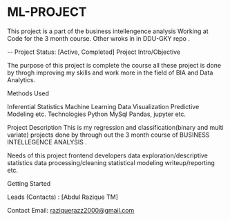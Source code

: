 # ML-PROJECT
This project is a part of the business intellengence analysis Working  at Code for the 3 month course. Other wroks in  in DDU-GKY repo .

-- Project Status: [Active, Completed]
Project Intro/Objective

The purpose of this project is complete the course all these project is done by throgh improving my skills and work more in the field of BIA and Data Analytics. 


Methods Used

Inferential Statistics
Machine Learning
Data Visualization
Predictive Modeling
etc.
Technologies
Python
 MySql
Pandas, jupyter
etc.

Project Description
This is my regression and classification(binary and multi variate) projects done by through out the 3 month course of BUSINESS INTELLEGENCE ANALYSIS .

Needs of this project
frontend developers
data exploration/descriptive statistics
data processing/cleaning
statistical modeling
writeup/reporting
etc. 

Getting Started

 Leads (Contacts) : [Abdul Razique TM]

Contact
Email: raziquerazz2000@gmail.com
